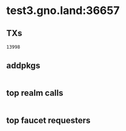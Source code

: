 # test3.gno.land:36657

## TXs
```
13998
```

## addpkgs
```
```

## top realm calls
```
```

## top faucet requesters
```
```

